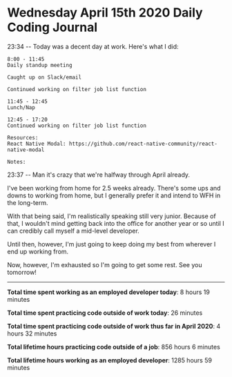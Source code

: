 # Wednesday April 15th 2020 Daily Coding Journal

23:34 -- Today was a decent day at work. Here's what I did:
```
8:00 - 11:45
Daily standup meeting

Caught up on Slack/email

Continued working on filter job list function

11:45 - 12:45
Lunch/Nap

12:45 - 17:20
Continued working on filter job list function

Resources:
React Native Modal: https://github.com/react-native-community/react-native-modal

Notes:
```
23:37 -- Man it's crazy that we're halfway through April already.

I've been working from home for 2.5 weeks already. There's some ups and downs to working from home, but I generally prefer it and intend to WFH in the long-term.

With that being said, I'm realistically speaking still very junior. Because of that, I wouldn't mind getting back into the office for another year or so until I can credibly call myself a mid-level developer.

Until then, however, I'm just going to keep doing my best from wherever I end up working from.

Now, however, I'm exhausted so I'm going to get some rest. See you tomorrow!
___
**Total time spent working as an employed developer today**: 8 hours 19 minutes

**Total time spent practicing code outside of work today**: 26 minutes

**Total time spent practicing code outside of work thus far in April 2020**: 4 hours 32 minutes

**Total lifetime hours practicing code outside of a job**: 856 hours 6 minutes

**Total lifetime hours working as an employed developer**: 1285 hours 59 minutes